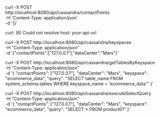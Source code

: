 
curl -X POST \
  http://localhost:8080/api/cassandra/contactPoints \
  -H 'Content-Type: application/json' \
  -d '{}'

curl: (6) Could not resolve host: your-api-url

curl -X POST http://localhost:8080/api/cassandra/keyspaces \
-H "Content-Type: application/json" \
-d '{"contactPoints":["127.0.0.1"],"dataCenter":"Mars"}'

curl -X POST http://localhost:8080/api/cassandra/getTablesByKeyspace \
-H "Content-Type: application/json" \
-d '{
  "contactPoints": ["127.0.0.1"],
  "dataCenter": "Mars",
  "keyspace": "ecommerce_data",
  "query": "SELECT table_name FROM system_schema.tables WHERE keyspace_name = 'ecommerce_data'"
}'


curl -X POST http://localhost:8080/api/cassandra/executeSelectQuery \
-H "Content-Type: application/json" \
-d '{
  "contactPoints": ["127.0.0.1"],
  "dataCenter": "Mars",
  "keyspace": "ecommerce_data",
  "query": "SELECT * FROM product01"
}'
